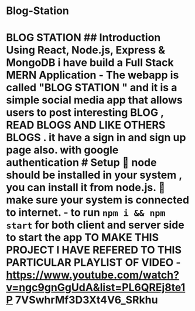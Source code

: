 ﻿# Blog-Station
# BLOG STATION ## Introduction Using React, Node.js, Express & MongoDB i have build a Full Stack MERN Application - The webapp is called "BLOG STATION " and it is a simple social media app that allows users to post interesting BLOG , READ BLOGS AND LIKE OTHERS BLOGS . it have a sign in and sign up page also. with google authentication # Setup  node should be installed in your system , you can install it from node.js.  make sure your system is connected to internet. - to run ```npm i && npm start``` for both client and server side to start the app TO MAKE THIS PROJECT I HAVE REFERED TO THIS PARTICULAR PLAYLIST OF VIDEO - https://www.youtube.com/watch?v=ngc9gnGgUdA&list=PL6QREj8te1P 7VSwhrMf3D3Xt4V6_SRkhu
